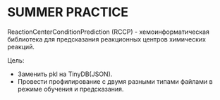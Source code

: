 # SUMMER PRACTICE
 
ReactionCenterConditionPrediction (RCCP) - хемоинформатическая библиотека для предсказания реакционных центров химических реакций.

Цель:
- Заменить pkl на TinyDB(JSON).
- Провести профилирование с двумя разными типами файлами в режиме обучения и предсказания.
